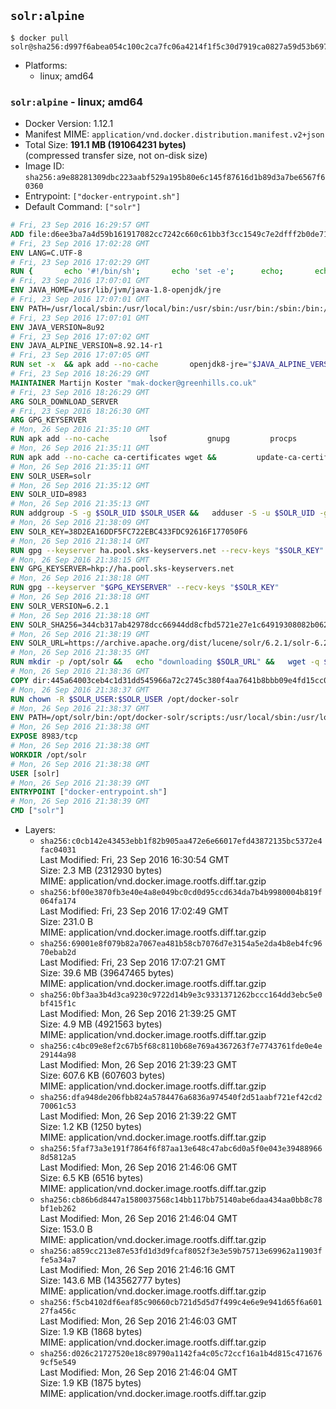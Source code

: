 ## `solr:alpine`

```console
$ docker pull solr@sha256:d997f6abea054c100c2ca7fc06a4214f1f5c30d7919ca0827a59d53b6979f23a
```

-	Platforms:
	-	linux; amd64

### `solr:alpine` - linux; amd64

-	Docker Version: 1.12.1
-	Manifest MIME: `application/vnd.docker.distribution.manifest.v2+json`
-	Total Size: **191.1 MB (191064231 bytes)**  
	(compressed transfer size, not on-disk size)
-	Image ID: `sha256:a9e88281309dbc223aabf529a195b80e6c145f87616d1b89d3a7be6567f60360`
-	Entrypoint: `["docker-entrypoint.sh"]`
-	Default Command: `["solr"]`

```dockerfile
# Fri, 23 Sep 2016 16:29:57 GMT
ADD file:d6ee3ba7a4d59b161917082cc7242c660c61bb3f3cc1549c7e2dfff2b0de7104 in / 
# Fri, 23 Sep 2016 17:02:28 GMT
ENV LANG=C.UTF-8
# Fri, 23 Sep 2016 17:02:29 GMT
RUN { 		echo '#!/bin/sh'; 		echo 'set -e'; 		echo; 		echo 'dirname "$(dirname "$(readlink -f "$(which javac || which java)")")"'; 	} > /usr/local/bin/docker-java-home 	&& chmod +x /usr/local/bin/docker-java-home
# Fri, 23 Sep 2016 17:07:01 GMT
ENV JAVA_HOME=/usr/lib/jvm/java-1.8-openjdk/jre
# Fri, 23 Sep 2016 17:07:01 GMT
ENV PATH=/usr/local/sbin:/usr/local/bin:/usr/sbin:/usr/bin:/sbin:/bin:/usr/lib/jvm/java-1.8-openjdk/jre/bin:/usr/lib/jvm/java-1.8-openjdk/bin
# Fri, 23 Sep 2016 17:07:01 GMT
ENV JAVA_VERSION=8u92
# Fri, 23 Sep 2016 17:07:02 GMT
ENV JAVA_ALPINE_VERSION=8.92.14-r1
# Fri, 23 Sep 2016 17:07:05 GMT
RUN set -x 	&& apk add --no-cache 		openjdk8-jre="$JAVA_ALPINE_VERSION" 	&& [ "$JAVA_HOME" = "$(docker-java-home)" ]
# Fri, 23 Sep 2016 18:26:29 GMT
MAINTAINER Martijn Koster "mak-docker@greenhills.co.uk"
# Fri, 23 Sep 2016 18:26:29 GMT
ARG SOLR_DOWNLOAD_SERVER
# Fri, 23 Sep 2016 18:26:30 GMT
ARG GPG_KEYSERVER
# Mon, 26 Sep 2016 21:35:10 GMT
RUN apk add --no-cache         lsof         gnupg         procps         tar         bash
# Mon, 26 Sep 2016 21:35:11 GMT
RUN apk add --no-cache ca-certificates wget &&         update-ca-certificates
# Mon, 26 Sep 2016 21:35:11 GMT
ENV SOLR_USER=solr
# Mon, 26 Sep 2016 21:35:12 GMT
ENV SOLR_UID=8983
# Mon, 26 Sep 2016 21:35:13 GMT
RUN addgroup -S -g $SOLR_UID $SOLR_USER &&   adduser -S -u $SOLR_UID -g $SOLR_USER $SOLR_USER
# Mon, 26 Sep 2016 21:38:09 GMT
ENV SOLR_KEY=38D2EA16DDF5FC722EBC433FDC92616F177050F6
# Mon, 26 Sep 2016 21:38:14 GMT
RUN gpg --keyserver ha.pool.sks-keyservers.net --recv-keys "$SOLR_KEY"
# Mon, 26 Sep 2016 21:38:15 GMT
ENV GPG_KEYSERVER=hkp://ha.pool.sks-keyservers.net
# Mon, 26 Sep 2016 21:38:18 GMT
RUN gpg --keyserver "$GPG_KEYSERVER" --recv-keys "$SOLR_KEY"
# Mon, 26 Sep 2016 21:38:18 GMT
ENV SOLR_VERSION=6.2.1
# Mon, 26 Sep 2016 21:38:18 GMT
ENV SOLR_SHA256=344cb317ab42978dcc66944dd8cfbd5721e27e1c64919308082b0623a310b607
# Mon, 26 Sep 2016 21:38:19 GMT
ENV SOLR_URL=https://archive.apache.org/dist/lucene/solr/6.2.1/solr-6.2.1.tgz
# Mon, 26 Sep 2016 21:38:35 GMT
RUN mkdir -p /opt/solr &&   echo "downloading $SOLR_URL" &&   wget -q $SOLR_URL -O /opt/solr.tgz &&   echo "downloading $SOLR_URL.asc" &&   wget -q $SOLR_URL.asc -O /opt/solr.tgz.asc &&   echo "$SOLR_SHA256 */opt/solr.tgz" | sha256sum -c - &&   (>&2 ls -l /opt/solr.tgz /opt/solr.tgz.asc) &&   gpg --batch --verify /opt/solr.tgz.asc /opt/solr.tgz &&   tar -C /opt/solr --extract --file /opt/solr.tgz --strip-components=1 &&   rm /opt/solr.tgz* &&   rm -Rf /opt/solr/docs/ &&   mkdir -p /opt/solr/server/solr/lib /opt/solr/server/solr/mycores &&   sed -i -e 's/#SOLR_PORT=8983/SOLR_PORT=8983/' /opt/solr/bin/solr.in.sh &&   sed -i -e '/-Dsolr.clustering.enabled=true/ a SOLR_OPTS="$SOLR_OPTS -Dsun.net.inetaddr.ttl=60 -Dsun.net.inetaddr.negative.ttl=60"' /opt/solr/bin/solr.in.sh &&   chown -R $SOLR_USER:$SOLR_USER /opt/solr &&   mkdir /docker-entrypoint-initdb.d /opt/docker-solr/
# Mon, 26 Sep 2016 21:38:36 GMT
COPY dir:445a64003ceb4c1d31dd545966a72c2745c380f4aa7641b8bbb09e4fd15cc0f6 in /opt/docker-solr/scripts 
# Mon, 26 Sep 2016 21:38:37 GMT
RUN chown -R $SOLR_USER:$SOLR_USER /opt/docker-solr
# Mon, 26 Sep 2016 21:38:37 GMT
ENV PATH=/opt/solr/bin:/opt/docker-solr/scripts:/usr/local/sbin:/usr/local/bin:/usr/sbin:/usr/bin:/sbin:/bin:/usr/lib/jvm/java-1.8-openjdk/jre/bin:/usr/lib/jvm/java-1.8-openjdk/bin
# Mon, 26 Sep 2016 21:38:38 GMT
EXPOSE 8983/tcp
# Mon, 26 Sep 2016 21:38:38 GMT
WORKDIR /opt/solr
# Mon, 26 Sep 2016 21:38:38 GMT
USER [solr]
# Mon, 26 Sep 2016 21:38:39 GMT
ENTRYPOINT ["docker-entrypoint.sh"]
# Mon, 26 Sep 2016 21:38:39 GMT
CMD ["solr"]
```

-	Layers:
	-	`sha256:c0cb142e43453ebb1f82b905aa472e6e66017efd43872135bc5372e4fac04031`  
		Last Modified: Fri, 23 Sep 2016 16:30:54 GMT  
		Size: 2.3 MB (2312930 bytes)  
		MIME: application/vnd.docker.image.rootfs.diff.tar.gzip
	-	`sha256:bf00e3870fb3e40e4a8e049bc0cd0d95ccd634da7b4b9980004b819f064fa174`  
		Last Modified: Fri, 23 Sep 2016 17:02:49 GMT  
		Size: 231.0 B  
		MIME: application/vnd.docker.image.rootfs.diff.tar.gzip
	-	`sha256:69001e8f079b82a7067ea481b58cb7076d7e3154a5e2da4b8eb4fc9670ebab2d`  
		Last Modified: Fri, 23 Sep 2016 17:07:21 GMT  
		Size: 39.6 MB (39647465 bytes)  
		MIME: application/vnd.docker.image.rootfs.diff.tar.gzip
	-	`sha256:0bf3aa3b4d3ca9230c9722d14b9e3c9331371262bccc164dd3ebc5e0bf415f1c`  
		Last Modified: Mon, 26 Sep 2016 21:39:25 GMT  
		Size: 4.9 MB (4921563 bytes)  
		MIME: application/vnd.docker.image.rootfs.diff.tar.gzip
	-	`sha256:c4bc09e8ef2c67b5f68c8110b68e769a4367263f7e7743761fde0e4e29144a98`  
		Last Modified: Mon, 26 Sep 2016 21:39:23 GMT  
		Size: 607.6 KB (607603 bytes)  
		MIME: application/vnd.docker.image.rootfs.diff.tar.gzip
	-	`sha256:dfa948de206fbb824a5784476a6836a974540f2d51aabf721ef42cd270061c53`  
		Last Modified: Mon, 26 Sep 2016 21:39:22 GMT  
		Size: 1.2 KB (1250 bytes)  
		MIME: application/vnd.docker.image.rootfs.diff.tar.gzip
	-	`sha256:5faf73a3e191f7864f6f87aa13e648c47abc6d0a5f0e043e394889668d5812a5`  
		Last Modified: Mon, 26 Sep 2016 21:46:06 GMT  
		Size: 6.5 KB (6516 bytes)  
		MIME: application/vnd.docker.image.rootfs.diff.tar.gzip
	-	`sha256:cb86b6d8447a1580037568c14bb117bb75140abe6daa434aa0bb8c78bf1eb262`  
		Last Modified: Mon, 26 Sep 2016 21:46:04 GMT  
		Size: 153.0 B  
		MIME: application/vnd.docker.image.rootfs.diff.tar.gzip
	-	`sha256:a859cc213e87e53fd1d3d9fcaf8052f3e3e59b75713e69962a11903ffe5a34a7`  
		Last Modified: Mon, 26 Sep 2016 21:46:16 GMT  
		Size: 143.6 MB (143562777 bytes)  
		MIME: application/vnd.docker.image.rootfs.diff.tar.gzip
	-	`sha256:f5cb4102df6eaf85c90660cb721d5d5d7f499c4e6e9e941d65f6a60127fa456c`  
		Last Modified: Mon, 26 Sep 2016 21:46:03 GMT  
		Size: 1.9 KB (1868 bytes)  
		MIME: application/vnd.docker.image.rootfs.diff.tar.gzip
	-	`sha256:d026c21727520e18c89790a1142fa4c05c72ccf16a1b4d815c4716769cf5e549`  
		Last Modified: Mon, 26 Sep 2016 21:46:04 GMT  
		Size: 1.9 KB (1875 bytes)  
		MIME: application/vnd.docker.image.rootfs.diff.tar.gzip

